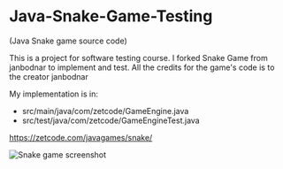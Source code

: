 # Java-Snake-Game-Testing
(Java Snake game source code)

This is a project for software testing course. I forked Snake Game from janbodnar to implement and test. All the credits for the game's code is to the creator janbodnar

My implementation is in:
- src/main/java/com/zetcode/GameEngine.java
- src/test/java/com/zetcode/GameEngineTest.java


https://zetcode.com/javagames/snake/  

![Snake game screenshot](snake.png)
